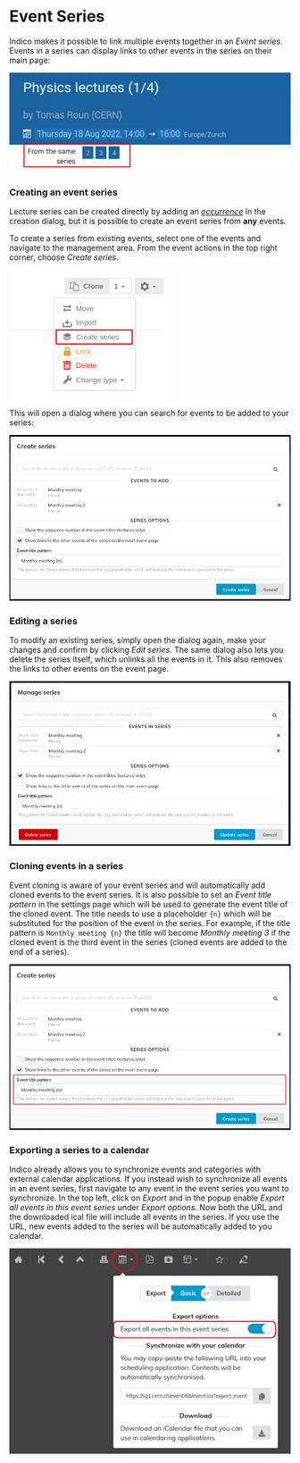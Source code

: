 # Event Series

Indico makes it possible to link multiple events together in an _Event series_. Events in a series can display links to other events in the series on their main page:

![](assets/event_series/event-series.png)

### Creating an event series

Lecture series can be created directly by adding an [_occurrence_](../lectures/creating) in the creation dialog, but it is possible to create an event series from **any** events.

To create a series from existing events, select one of the events and navigate to the management area. From the event actions in the top right corner, choose _Create series_.

![](assets/event_series/create-button.png)

This will open a dialog where you can search for events to be added to your series:

![](assets/event_series/create.png)

### Editing a series

To modify an existing series, simply open the dialog again, make your changes and confirm by clicking _Edit series_. The same dialog also lets you delete the series itself, which unlinks all the events in it. This also removes the links to other events on the event page.

![](assets/event_series/edit.png)

### Cloning events in a series

Event cloning is aware of your event series and will automatically add cloned events to the event series. It is also possible to set an _Event title pattern_ in the settings page which will be used to generate the event title of the cloned event. The title needs to use a placeholder `{n}` which will be substituted for the position of the event in the series. For example, if the title pattern is `Monthly meeting {n}` the title will become _Monthly meeting 3_ if the cloned event is the third event in the series (cloned events are added to the end of a series).

![](assets/event_series/title-pattern.png)

### Exporting a series to a calendar

Indico already allows you to synchronize events and categories with external calendar applications.
If you instead wish to synchronize all events in an event series, first navigate to any event in the event series you want to synchronize.
In the top left, click on _Export_ and in the popup enable _Export all events in this event series_ under _Export options_. Now both the URL and the downloaded ical file will include all events in the series. If you use the URL, new events added to the series will be automatically added to you calendar.

![](assets/event_series/ical-export.png)
